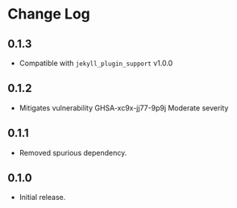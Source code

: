 # Change Log

## 0.1.3

* Compatible with `jekyll_plugin_support` v1.0.0


## 0.1.2

* Mitigates vulnerability GHSA-xc9x-jj77-9p9j Moderate severity


## 0.1.1

* Removed spurious dependency.


## 0.1.0

* Initial release.

